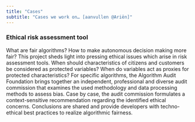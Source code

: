 ```yaml
---
title: "Cases"
subtitle: "Cases we work on… [aanvullen @Ariën]"
---
```


### Ethical risk assessment tool 

What are fair algorithms? How to make autonomous decision making more fair? This project sheds light into pressing ethical issues which arise in risk assessment tools. When should characteristics of citizens and customers be considered as protected variables? When do variables act as proxies for protected characteristics? For specific algorithms, the Algorithm Audit Foundation brings together an independent, professional and diverse audit commission that examines the used methodology and data processing methods to assess bias. Case by case, the audit commission formulates a context-sensitive recommendation regarding the identified ethical concerns. Conclusions are shared and provide developers with techno-ethical best practices to realize algorithmic fairness.
